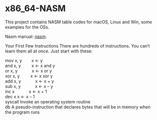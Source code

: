 # x86_64-NASM
This project contains NASM table codes for macOS, Linux and Win, some examples for the OSs.

Nasm manual: [nasm](https://www.nasm.us/doc/).

Your First Few Instructions
There are hundreds of instructions. You can’t learn them all at once. Just start with these:

mov x, y &nbsp;&nbsp;&nbsp;&nbsp;&nbsp;&nbsp; x ← y       
and x, y &nbsp;&nbsp;&nbsp;&nbsp;&nbsp;&nbsp;&nbsp; x ← x and y   
or  x, y &nbsp;&nbsp;&nbsp;&nbsp;&nbsp;&nbsp;&nbsp;&nbsp;&nbsp;&nbsp; x ← x or y  
xor x, y &nbsp;&nbsp;&nbsp;&nbsp;&nbsp;&nbsp;&nbsp;&nbsp;x ← x xor y  
add x, y &nbsp;&nbsp;&nbsp;&nbsp;&nbsp;&nbsp;&nbsp;&nbsp;&nbsp;&nbsp; x ← x + y   
sub x, y &nbsp;&nbsp;&nbsp;&nbsp;&nbsp;&nbsp;&nbsp;&nbsp;&nbsp;&nbsp; x ← x – y   
inc x &nbsp;&nbsp;&nbsp;&nbsp;&nbsp;&nbsp;&nbsp;&nbsp;&nbsp;&nbsp;	      x ← x + 1  
dec x	      x ← x – 1  
syscall	Invoke an operating system routine  
db	    A pseudo-instruction that declares bytes that will be in memory when the program runs

